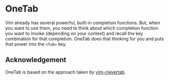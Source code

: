 # OneTab

Vim already has several powerful, built-in completion functions. But, when you want to use them, you need to think about which completion function you want to invoke (depending on your context) and recall the key combination for that completion. OneTab does that thinking for you and puts that power into the `<Tab>` key.

## Acknowledgement
OneTab is based on the approach taken by [vim-clevertab].

[vim-clevertab]: https://github.com/neitanod/vim-clevertab
